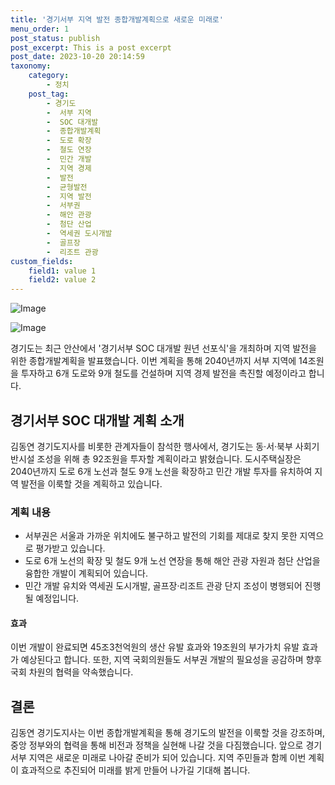 ```yaml
---
title: '경기서부 지역 발전 종합개발계획으로 새로운 미래로'
menu_order: 1
post_status: publish
post_excerpt: This is a post excerpt
post_date: 2023-10-20 20:14:59
taxonomy:
    category:
        - 정치
    post_tag:
        - 경기도
        -  서부 지역
        -  SOC 대개발
        -  종합개발계획
        -  도로 확장
        -  철도 연장
        -  민간 개발
        -  지역 경제
        -  발전
        -  균형발전
        -  지역 발전
        -  서부권
        -  해안 관광
        -  첨단 산업
        -  역세권 도시개발
        -  골프장
        -  리조트 관광
custom_fields:
    field1: value 1
    field2: value 2
---
```


![Image](https://imgnews.pstatic.net/image/666/2024/02/06/0000033070_001_20240206201403428.png?type=w647)

![Image](https://imgnews.pstatic.net/image/666/2024/02/06/0000033070_002_20240206201403493.jpg?type=w647)


경기도는 최근 안산에서 '경기서부 SOC 대개발 원년 선포식'을 개최하며 지역 발전을 위한 종합개발계획을 발표했습니다. 이번 계획을 통해 2040년까지 서부 지역에 14조원을 투자하고 6개 도로와 9개 철도를 건설하며 지역 경제 발전을 촉진할 예정이라고 합니다.

## 경기서부 SOC 대개발 계획 소개
김동연 경기도지사를 비롯한 관계자들이 참석한 행사에서, 경기도는 동·서·북부 사회기반시설 조성을 위해 총 92조원을 투자할 계획이라고 밝혔습니다. 도시주택실장은 2040년까지 도로 6개 노선과 철도 9개 노선을 확장하고 민간 개발 투자를 유치하여 지역 발전을 이룩할 것을 계획하고 있습니다.

### 계획 내용
- 서부권은 서울과 가까운 위치에도 불구하고 발전의 기회를 제대로 찾지 못한 지역으로 평가받고 있습니다.
- 도로 6개 노선의 확장 및 철도 9개 노선 연장을 통해 해안 관광 자원과 첨단 산업을 융합한 개발이 계획되어 있습니다.
- 민간 개발 유치와 역세권 도시개발, 골프장·리조트 관광 단지 조성이 병행되어 진행될 예정입니다.

#### 효과
이번 개발이 완료되면 45조3천억원의 생산 유발 효과와 19조원의 부가가치 유발 효과가 예상된다고 합니다. 또한, 지역 국회의원들도 서부권 개발의 필요성을 공감하며 향후 국회 차원의 협력을 약속했습니다.

## 결론
김동연 경기도지사는 이번 종합개발계획을 통해 경기도의 발전을 이룩할 것을 강조하며, 중앙 정부와의 협력을 통해 비전과 정책을 실현해 나갈 것을 다짐했습니다. 앞으로 경기서부 지역은 새로운 미래로 나아갈 준비가 되어 있습니다. 지역 주민들과 함께 이번 계획이 효과적으로 추진되어 미래를 밝게 만들어 나가길 기대해 봅니다.
